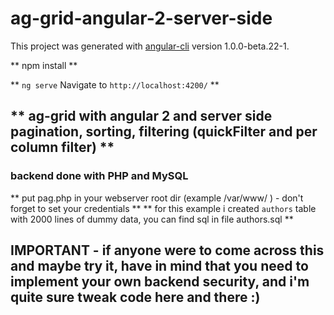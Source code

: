 # ag-grid-angular-2-server-side

This project was generated with [angular-cli](https://github.com/angular/angular-cli) version 1.0.0-beta.22-1.

** npm install **

** `ng serve` Navigate to `http://localhost:4200/` **

## ** ag-grid with angular 2 and server side pagination, sorting, filtering (quickFilter and per column filter) **

### backend done with PHP and MySQL
** put pag.php in your webserver root dir (example /var/www/ ) - don't forget to set your credentials **
** for this example i created `authors` table with 2000 lines of dummy data, you can find sql in file authors.sql **



## IMPORTANT - if anyone were to come across this and maybe try it, have in mind that you need to implement your own backend security, and i'm quite sure tweak code here and there :)
